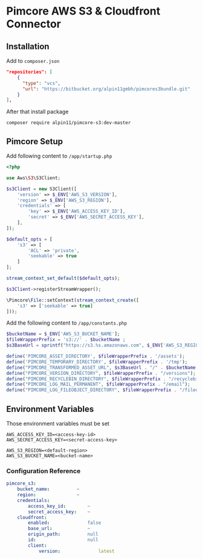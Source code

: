 # Pimcore AWS S3 & Cloudfront Connector

## Installation 

Add to  `composer.json`

```json
"repositories": [
    {
      "type": "vcs",
      "url": "https://bitbucket.org/alpin11gmbh/pimcores3bundle.git"
    }
],
```

After that install package

```
composer require alpin11/pimcore-s3:dev-master
```

## Pimcore Setup 

Add following content to `/app/startup.php`

```php
<?php

use Aws\S3\S3Client;

$s3Client = new S3Client([
    'version' => $_ENV['AWS_S3_VERSION'],
    'region' => $_ENV['AWS_S3_REGION'],
    'credentials' => [
        'key' => $_ENV['AWS_ACCESS_KEY_ID'],
        'secret' => $_ENV['AWS_SECRET_ACCESS_KEY'],
    ],
]);

$default_opts = [
    's3' => [
        'ACL' => 'private',
        'seekable' => true
    ]
];

stream_context_set_default($default_opts);

$s3Client->registerStreamWrapper();

\Pimcore\File::setContext(stream_context_create([
    's3' => ['seekable' => true]
]));

```

Add the following content to `/app/constants.php`

```php
$bucketName = $_ENV['AWS_S3_BUCKET_NAME'];
$fileWrapperPrefix = 's3://' . $bucketName ;
$s3BaseUrl = sprintf("https://s3.%s.amazonaws.com", $_ENV['AWS_S3_REGION']);

define('PIMCORE_ASSET_DIRECTORY', $fileWrapperPrefix . '/assets');
define('PIMCORE_TEMPORARY_DIRECTORY', $fileWrapperPrefix . '/tmp');
define("PIMCORE_TRANSFORMED_ASSET_URL", $s3BaseUrl . "/" . $bucketName . "/assets");
define("PIMCORE_VERSION_DIRECTORY", $fileWrapperPrefix . "/versions");
define("PIMCORE_RECYCLEBIN_DIRECTORY", $fileWrapperPrefix . "/recyclebin");
define("PIMCORE_LOG_MAIL_PERMANENT", $fileWrapperPrefix . "/email");
define("PIMCORE_LOG_FILEOBJECT_DIRECTORY", $fileWrapperPrefix . "/fileobjects");
```

## Environment Variables

Those environment variables must be set

```dotenv
AWS_ACCESS_KEY_ID=<access-key-id>
AWS_SECRET_ACCESS_KEY=<secret-access-key>

AWS_S3_REGION=<default-region>
AWS_S3_BUCKET_NAME=<bucket-name>
```

### Configuration Reference

```yaml
pimcore_s3:
    bucket_name:          ~
    region:               ~
    credentials:
        access_key_id:        ~
        secret_access_key:    ~
    cloudfront:
        enabled:              false
        base_url:             ~
        origin_path:          null
        id:                   null
        client:
            version:              latest
```